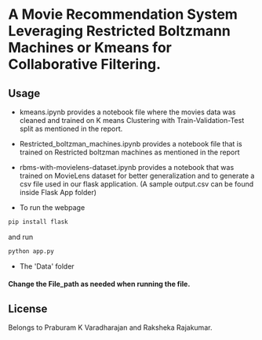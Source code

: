 # A Movie Recommendation System Leveraging Restricted Boltzmann Machines or Kmeans for Collaborative Filtering.

## Usage
 - kmeans.ipynb provides a notebook file where the movies data was cleaned and trained on K means Clustering with Train-Validation-Test split as mentioned in the report.
 - Restricted_boltzman_machines.ipynb provides a notebook file that is trained on Restricted boltzman machines as mentioned in the report
 - rbms-with-movielens-dataset.ipynb provides a notebook that was trained on MovieLens dataset for better generalization and to generate a csv file used in our flask application. (A sample output.csv can be found inside Flask App folder)

 - To run the webpage
 ```bash
pip install flask
```

and run
```python
python app.py
```

- The 'Data' folder 

#### Change the File_path as needed when running the file.

## License
Belongs to Praburam K Varadharajan and Raksheka Rajakumar.